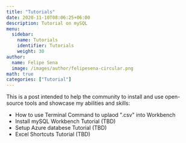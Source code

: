 ```yaml
---
title: "Tutorials"
date: 2020-11-10T08:06:25+06:00
description: Tutorial on mySQL
menu:
  sidebar:
    name: Tutorials
    identifier: Tutorials
    weight: 30
author:
  name: Felipe Sena
  image: /images/author/felipesena-circular.png
math: true
categories: ["Tutorial"]
---
```


This is a post intended to help the community to install and use open-source tools and showcase my abilities and skills:

- How to use Terminal Command to uplaod ".csv" into Workbench
- Install mySQL Workbench Tutorial (TBD)
- Setup Azure databese Tutorial (TBD)
- Excel Shortcuts Tutorial (TBD)

